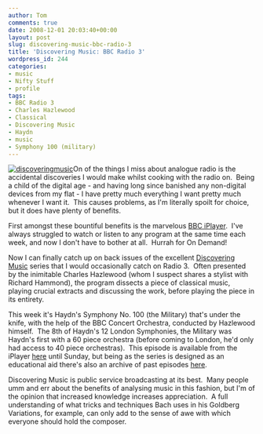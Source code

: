 ```yaml
---
author: Tom
comments: true
date: 2008-12-01 20:03:40+00:00
layout: post
slug: discovering-music-bbc-radio-3
title: 'Discovering Music: BBC Radio 3'
wordpress_id: 244
categories:
- music
- Nifty Stuff
- profile
tags: 
- BBC Radio 3
- Charles Hazlewood
- Classical
- Discovering Music
- Haydn
- music
- Symphony 100 (military)
---
```


[![discoveringmusic](http://eatenbymonsters.files.wordpress.com/2008/12/discoveringmusic.jpg)](http://eatenbymonsters.files.wordpress.com/2008/12/discoveringmusic.jpg)On of the things I miss about analogue radio is the accidental discoveries I would make whilst cooking with the radio on.  Being a child of the digital age - and having long since banished any non-digital devices from my flat - I have pretty much everything I want pretty much whenever I want it.  This causes problems, as I'm literally spoilt for choice, but it does have plenty of benefits.

First amongst these bountiful benefits is the marvelous [BBC iPlayer](http://www.bbc.co.uk/iplayer/).  I've always struggled to watch or listen to any program at the same time each week, and now I don't have to bother at all.  Hurrah for On Demand!

Now I can finally catch up on back issues of the excellent [Discovering Music](http://www.bbc.co.uk/radio3/discoveringmusic/) series that I would occasionally catch on Radio 3.  Often presented by the inimitable Charles Hazlewood (whom I suspect shares a stylist with Richard Hammond), the program dissects a piece of classical music, playing crucial extracts and discussing the work, before playing the piece in its entirety.

This week it's Haydn's Symphony No. 100 (the Military) that's under the knife, with the help of the BBC Concert Orchestra, conducted by Hazlewood himself.  The 8th of Haydn's 12 London Symphonies, the Military was Haydn's first with a 60 piece orchestra (before coming to London, he'd only had access to 40 piece orchestras).  This episode is available from the iPlayer [here](http://www.bbc.co.uk/iplayer/episode/b007g81b/Discovering_Music_07_10_2006/) until Sunday, but being as the series is designed as an educational aid there's also an archive of past episodes [here](http://www.bbc.co.uk/radio3/discoveringmusic/listeninglibrary.shtml).

Discovering Music is public service broadcasting at its best.  Many people umm and err about the benefits of analysing music in this fashion, but I'm of the opinion that increased knowledge increases appreciation.  A full understanding of what tricks and techniques Bach uses in his Goldberg Variations, for example, can only add to the sense of awe with which everyone should hold the composer.
